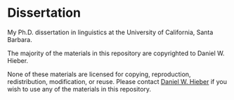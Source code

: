 # Dissertation

My Ph.D. dissertation in linguistics at the University of California, Santa Barbara.

The majority of the materials in this repository are copyrighted to Daniel W. Hieber.

None of these materials are licensed for copying, reproduction, redistribution, modification, or reuse. Please contact [Daniel W. Hieber](https://danielhieber.com) if you wish to use any of the materials in this repository.
